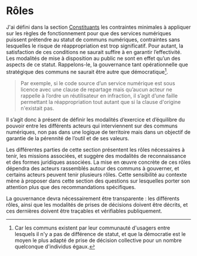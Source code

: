# Rôles

J'ai défini dans la section [Constituants](../2-constituants) les contraintes minimales à appliquer sur les règles de fonctionnement pour que des services numériques puissent prétendre au statut de communs numériques, contraintes sans lesquelles le risque de réappropriation est trop significatif. Pour autant, la satisfaction de ces conditions ne saurait suffire à en garantir l’effectivité. Les modalités de mise à disposition au public ne sont en effet qu’un des aspects de ce statut. Rappelons-le, la gouvernance tant opérationnelle que stratégique des communs ne saurait être autre que démocratique[^21].

> Par exemple, si le code source d’un service numérique est sous licence avec une clause de repartage mais qu’aucun acteur ne rappelle à l’ordre un réutilisateur en infraction, il s’agit d’une faille permettant la réappropriation tout autant que si la clause d'origine n'existait pas.

Il s’agit donc à présent de définir les modalités d’exercice et d’équilibre du pouvoir entre les différents acteurs qui interviennent sur des communs numériques, non pas dans une logique de territoire mais dans un objectif de garantie de la pérennité de l’outil et de ses valeurs.

Les différentes parties de cette section présentent les rôles nécessaires à tenir, les missions associées, et suggère des modalités de reconnaissance et des formes juridiques associées. La mise en œuvre concrète de ces rôles dépendra des acteurs rassemblés autour des communs à gouverner, et certains acteurs peuvent tenir plusieurs rôles. Cette sensibilité au contexte mène à proposer dans cette section des questions sur lesquelles porter son attention plus que des recommandations spécifiques.

La gouvernance devra nécessairement être transparente : les différents rôles, ainsi que les modalités de prises de décisions doivent être décrits, et ces dernières doivent être traçables et vérifiables publiquement.


[^21]: Car les communs existent par leur communauté d&#039;usagers entre lesquels il n&#039;y a pas de différence de statut, et que la démocratie est le moyen le plus adapté de prise de décision collective pour un nombre quelconque d&#039;individus égaux.
